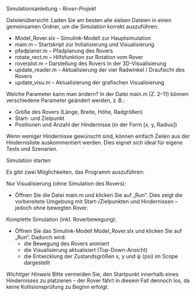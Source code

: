 Simulationsanleitung - *Rover-Projekt*

Dateienübersicht:
Laden Sie am besten alle sieben Dateien in einen gemeinsamen Ordner, um die Simulation korrekt auszuführen:
- Model_Rover.slx – Simulink-Modell zur Hauptsimulation
- main.m – Startskript zur Initialisierung und Visualisierung
- pfadplaner.m – Pfadplanung des Rovers
- rotate_rect.m – Hilfsfunktion zur Rotation vom Rover
- roverplot.m – Darstellung des Rovers in der 3D-Visualisierung
- update_reader.m – Aktualisierung der vier Radwinkel / Draufsicht des Rovers
- update_visu.m – Aktualisierung der grafischen Visualisierung
  
Welche Parameter kann man ändern? 
In der Datei main.m (Z. 2–11) können verschiedene Parameter geändert werden, z. B.:
- Größe des Rovers (Länge, Breite, Höhe, Radgrößen)
- Start- und Zielpunkt
- Positionen und Anzahl der Hindernisse (in der Form [x, y, Radius])

Wenn weniger Hindernisse gewünscht sind, können einfach Zeilen aus der Hindernisliste auskommentiert werden.
Dies eignet sich ideal für eigene Tests und Szenarien.

Simulation starten

Es gibt zwei Möglichkeiten, das Programm auszuführen:

Nur Visualisierung (ohne Simulation des Rovers):
- Öffnen Sie die Datei main.m und klicken Sie auf „Run“. Dies zeigt die vorbereitete Umgebung mit Start-/Zielpunkten und Hindernissen – jedoch ohne bewegten Rover.

Komplette Simulation (inkl. Roverbewegung):
- Öffnen Sie das Simulink-Modell Model_Rover.slx und klicken Sie auf „Run“. Dadurch wird:
    - die Bewegung des Rovers animiert
    - die Visualisierung aktualisiert (Top-Down-Ansicht)
    - die Entwicklung der Zustandsgrößen x, y und ψ (psi) im Scope dargestellt

_Wichtiger Hinweis_
Bitte vermeiden Sie, den Startpunkt innerhalb eines Hindernisses zu platzieren – der Rover fährt in diesem Fall dennoch los, da keine Kollisionsprüfung zu Beginn erfolgt.
  
